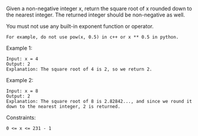 Given a non-negative integer x, return the square root of x rounded down to the nearest integer. The returned integer should be non-negative as well.<br>

You must not use any built-in exponent function or operator.

    For example, do not use pow(x, 0.5) in c++ or x ** 0.5 in python.

Example 1:

    Input: x = 4
    Output: 2
    Explanation: The square root of 4 is 2, so we return 2.

Example 2:

    Input: x = 8
    Output: 2
    Explanation: The square root of 8 is 2.82842..., and since we round it down to the nearest integer, 2 is returned.

Constraints:

    0 <= x <= 231 - 1
